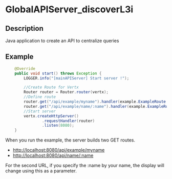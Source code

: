 # GlobalAPIServer_discoverL3i

## Description
Java application to create an API to centralize queries

## Example
```java
    @Override
    public void start() throws Exception {
        LOGGER.info("[mainAPIServer] Start server !");

        //Create Route for Vertx
        Router router = Router.router(vertx);
        //Define route
        router.get("/api/example/myname").handler(example.ExampleRoute::getAllName);
        router.get("/api/example/name/:name").handler(example.ExampleRoute::getOneName);
        //Start server
        vertx.createHttpServer()
                .requestHandler(router)
                .listen(8080);
    }
```

When you run the example, the server builds two GET routes.
- [http://localhost:8080/api/example/myname](http://localhost:8080/api/example/myname)
- [http://localhost:8080/api/name/:name](http://localhost:8080/api/example/:name)

For the second URL, if you specify the :name by your name, the display will change using this as a parameter.